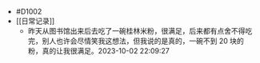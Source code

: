 - #D1002
- [[日常记录]]
	- 昨天从图书馆出来后去吃了一碗桂林米粉，很满足，后来都有点舍不得吃完，别人也许会尽情笑我这想法，但我说的是真的，一碗不到 20 块的粉，真的让我很满足。2023-10-02 22:09:27